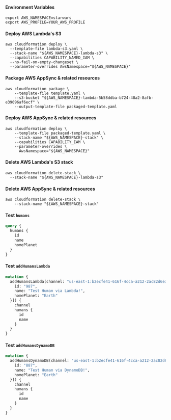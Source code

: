 #### Environment Variables

```
export AWS_NAMESPACE=starwars
export AWS_PROFILE=YOUR_AWS_PROFILE
```

#### Deploy AWS Lambda's S3
```
aws cloudformation deploy \
  --template-file lambda-s3.yaml \
  --stack-name "${AWS_NAMESPACE}-lambda-s3" \
  --capabilities CAPABILITY_NAMED_IAM \
  --no-fail-on-empty-changeset \
  --parameter-overrides AwsNamespace="${AWS_NAMESPACE}"
```

#### Package AWS AppSync & related resources
```
aws cloudformation package \
    --template-file template.yaml \
    --s3-bucket "${AWS_NAMESPACE}-lambda-5b58ddba-b724-48a2-8afb-e39096af6ecf" \
    --output-template-file packaged-template.yaml
```

#### Deploy AWS AppSync & related resources
```
aws cloudformation deploy \
    --template-file packaged-template.yaml \
    --stack-name "${AWS_NAMESPACE}-stack" \
    --capabilities CAPABILITY_IAM \
    --parameter-overrides \
      AwsNamespace="${AWS_NAMESPACE}"
```

#### Delete AWS Lambda's S3 stack
```
aws cloudformation delete-stack \
  --stack-name "${AWS_NAMESPACE}-lambda-s3"
```

#### Delete AWS AppSync & related resources
```
aws cloudformation delete-stack \
	--stack-name "${AWS_NAMESPACE}-stack"
```

#### Test `humans`
```graphql
query {
  humans {
    id
    name
    homePlanet
  }
}
```


#### Test `addHumansLambda`
```graphql
mutation {
  addHumansLambda(channel: "us-east-1:b2ecfe41-616f-4cca-a212-2ac82d6e3fdd", input: [{
    id: "987",
    name: "Test Human via Lambda!",
    homePlanet: "Earth"
  }]) {
    channel
    humans {
      id
      name
    }
  }
}
```

#### Test `addHumansDynamoDB`
```graphql
mutation {
  addHumansDynamoDB(channel: "us-east-1:b2ecfe41-616f-4cca-a212-2ac82d6e3fdd", input: [{
    id: "887",
    name: "Test Human via DynamoDB!",
    homePlanet: "Earth"
  }]) {
    channel
    humans {
      id
      name
    }
  }
}
```
